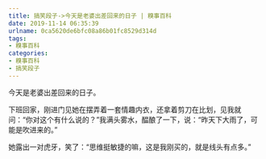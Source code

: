 ```yaml
---
title: 搞笑段子->今天是老婆出差回来的日子 | 糗事百科
date: 2019-11-14 06:35:39
urlname: 0ca5620de6bfc08a86b01fc8529d314d
tags: 
- 糗事百科
categories:
- 糗事百科
- 搞笑段子
---
```

今天是老婆出差回来的日子。

下班回家，刚进门见她在摆弄着一套情趣内衣，还拿着剪刀在比划，见我就问：“你对这个有什么说的？”我满头雾水，醖酿了一下，说：“昨天下大雨了，可能是吹进来的。”

她露出一对虎牙，笑了：“思维挺敏捷的嘛，这是我刚买的，就是线头有点多。”


